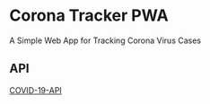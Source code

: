 # Corona Tracker PWA
A Simple Web App for Tracking Corona Virus Cases

## API
[COVID-19-API](https://github.com/Laeyoung/COVID-19-API)
